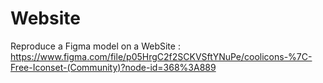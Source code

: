 # Website
Reproduce a Figma model on a WebSite : https://www.figma.com/file/p05HrgC2f2SCKVSftYNuPe/coolicons-%7C-Free-Iconset-(Community)?node-id=368%3A889

